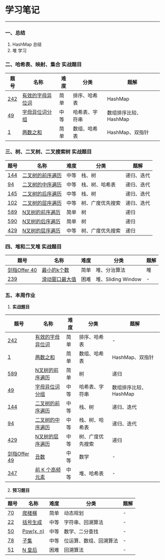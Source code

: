# 学习笔记

--------------

### **一、总结**
1. HashMap 总结
2. 堆 学习

### **二、哈希表、映射、集合 实战题目**
 题号   |   名称  |  难度  |   分类  |   题解    
 ----- | ------ | ------ | ------- | --------- 
 [242](https://leetcode-cn.com/problems/valid-anagram/description/ "有效的字母异位词") | [有效的字母异位词](https://leetcode-cn.com/problems/valid-anagram/description/ "有效的字母异位词") | 简单 | 排序、哈希表| HashMap
 [49](https://leetcode-cn.com/problems/group-anagrams/ "字母异位词分组") | [字母异位词分组](https://leetcode-cn.com/problems/group-anagrams/ "字母异位词分组") | 中等 | 哈希表、字符串 | 数组排序比较、HashMap
 [1](https://leetcode-cn.com/problems/two-sum/description/ "两数之和") | [两数之和](https://leetcode-cn.com/problems/two-sum/description/ "两数之和") | 简单 | 数组、哈希表 | HashMap、双指针 

### **三、树、二叉树、二叉搜索树 实战题目**
 题号   |   名称  |  难度  |   分类  |   题解    
 ----- | ------ | ------ | ------- | --------- 
 [144](https://leetcode-cn.com/problems/binary-tree-preorder-traversal/ "二叉树的前序遍历") | [二叉树的前序遍历](https://leetcode-cn.com/problems/binary-tree-preorder-traversal/ "二叉树的前序遍历") | 中等 | 栈、树 | 递归、迭代
 [94](https://leetcode-cn.com/problems/binary-tree-inorder-traversal/ "二叉树的中序遍历") | [二叉树的中序遍历](https://leetcode-cn.com/problems/binary-tree-inorder-traversal/ "二叉树的中序遍历") | 中等 | 栈、树、哈希表 | 递归、迭代
 [145](https://leetcode-cn.com/problems/binary-tree-postorder-traversal/ "二叉树的后序遍历") | [二叉树的后序遍历](https://leetcode-cn.com/problems/binary-tree-postorder-traversal/ "二叉树的后序遍历") | 中等 | 栈、树 | 递归、迭代
 [102](https://leetcode-cn.com/problems/binary-tree-level-order-traversal/ "二叉树的层序遍历") | [二叉树的层序遍历](https://leetcode-cn.com/problems/binary-tree-level-order-traversal/ "二叉树的层序遍历") | 中等 | 树、广度优先搜索 | 递归、迭代
 [589](https://leetcode-cn.com/problems/n-ary-tree-preorder-traversal/ "N叉树的前序遍历") | [N叉树的前序遍历](https://leetcode-cn.com/problems/n-ary-tree-preorder-traversal/ "N叉树的前序遍历") | 简单 | 树 | 递归
 [590](https://leetcode-cn.com/problems/n-ary-tree-postorder-traversal/ "N叉树的后序遍历") | [N叉树的后序遍历](https://leetcode-cn.com/problems/n-ary-tree-postorder-traversal/ "N叉树的后序遍历") | 简单 | 树 | 递归
 [429](https://leetcode-cn.com/problems/n-ary-tree-level-order-traversal/ "N叉树的层序遍历") | [N叉树的层序遍历](https://leetcode-cn.com/problems/n-ary-tree-level-order-traversal/ "N叉树的层序遍历") | 中等 | 树、广度优先搜索 | 递归
 
### **四、堆和二叉堆 实战题目**
 题号   |   名称  |  难度  |   分类  |   题解    
 ----- | ------ | ------ | ------- | --------- 
 [剑指Offer 40](https://leetcode-cn.com/problems/zui-xiao-de-kge-shu-lcof/ "最小的k个数") | [最小的k个数](https://leetcode-cn.com/problems/zui-xiao-de-kge-shu-lcof/ "最小的k个数") | 简单 | 堆、分治算法 | 堆
 [239](ttps://leetcode-cn.com/problems/sliding-window-maximum/ "滑动窗口最大值") | [滑动窗口最大值](https://leetcode-cn.com/problems/sliding-window-maximum/ "滑动窗口最大值") | 困难 | 堆、Sliding Window | -
 
### **五、本周作业**

1. **实战题目**

  题号   |   名称  |  难度  |   分类  |   题解    
 ----- | ------ | ------ | ------- | --------- 
[242](https://leetcode-cn.com/problems/valid-anagram/description/ "有效的字母异位词") | [有效的字母异位词](https://leetcode-cn.com/problems/valid-anagram/description/ "有效的字母异位词") | 简单 | 排序、哈希表 | - 
[1](https://leetcode-cn.com/problems/two-sum/description/ "两数之和") | [两数之和](https://leetcode-cn.com/problems/two-sum/description/ "两数之和") | 简单 | 数组、哈希表 | HashMap、双指针 
[589](https://leetcode-cn.com/problems/n-ary-tree-preorder-traversal/ "N叉树的前序遍历") | [N叉树的前序遍历](https://leetcode-cn.com/problems/n-ary-tree-preorder-traversal/ "N叉树的前序遍历") | 简单 | 树 | 递归
[49](https://leetcode-cn.com/problems/group-anagrams/ "字母异位词分组") | [字母异位词分组](https://leetcode-cn.com/problems/group-anagrams/ "字母异位词分组") | 中等 | 哈希表、字符串 | 数组排序比较、HashMap
[144](https://leetcode-cn.com/problems/binary-tree-preorder-traversal/ "二叉树的前序遍历") | [二叉树的前序遍历](https://leetcode-cn.com/problems/binary-tree-preorder-traversal/ "二叉树的前序遍历") | 中等 | 栈、树 | 递归、迭代
[94](https://leetcode-cn.com/problems/binary-tree-inorder-traversal/ "二叉树的中序遍历") | [二叉树的中序遍历](https://leetcode-cn.com/problems/binary-tree-inorder-traversal/ "二叉树的中序遍历") | 中等 | 栈、树、哈希表 | 递归、迭代
[429](https://leetcode-cn.com/problems/n-ary-tree-level-order-traversal/ "N叉树的层序遍历") | [N叉树的层序遍历](https://leetcode-cn.com/problems/n-ary-tree-level-order-traversal/ "N叉树的层序遍历") | 中等 | 树、广度优先搜索 | 递归
[剑指Offer 49](https://leetcode-cn.com/problems/chou-shu-lcof/ "丑数") | [丑数](https://leetcode-cn.com/problems/chou-shu-lcof/ "丑数") | 中等 | 数学 | -
[347](https://leetcode-cn.com/problems/top-k-frequent-elements/ "前 K 个高频元素") | [前 K 个高频元素](https://leetcode-cn.com/problems/top-k-frequent-elements/ "前 K 个高频元素") | 中等 | 堆、哈希表 | -


2. **预习题目**

 题号   |   名称  |  难度  |   分类  |   题解    
 ----- | ------ | ------ | ------- | --------- 
[70](https://leetcode-cn.com/problems/climbing-stairs/ "爬楼梯") | [爬楼梯](https://leetcode-cn.com/problems/climbing-stairs/ "爬楼梯") | 简单 | 动态规划 | -
[22](https://leetcode-cn.com/problems/generate-parentheses/ "括号生成") | [括号生成](https://leetcode-cn.com/problems/generate-parentheses/ "括号生成") | 中等 | 字符串、回溯算法 | - 
[50](https://leetcode-cn.com/problems/powx-n/ "Pow(x, n)") | [Pow(x, n)](https://leetcode-cn.com/problems/powx-n/ "Pow(x, n)") | 中等 | 数学、二分查找 | - 
[78](https://leetcode-cn.com/problems/subsets/ "子集") | [子集](https://leetcode-cn.com/problems/subsets/ "子集") | 中等 | 位运算、数组、回溯算法 | -
[51](https://leetcode-cn.com/problems/n-queens/ "N 皇后") | [N 皇后](https://leetcode-cn.com/problems/n-queens/ "N 皇后") | 困难 | 回溯算法 | -




